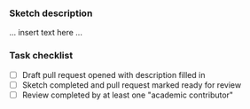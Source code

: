 ### Sketch description 

... insert text here ...

### Task checklist

- [ ] Draft pull request opened with description filled in
- [ ] Sketch completed and pull request marked ready for review
- [ ] Review completed by at least one "academic contributor"
